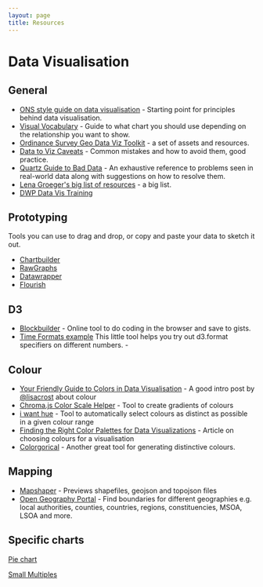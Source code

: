 ```yaml
---
layout: page
title: Resources
---
```


# Data Visualisation

## General

- [ONS style guide on data visualisation](http://style.ons.gov.uk/category/data-visualisation/) - Starting point for principles behind data visualisation.
- [Visual Vocabulary](https://ft-interactive.github.io/visual-vocabulary/) - Guide to what chart you should use depending on the relationship you want to show.
- [Ordinance Survey Geo Data Viz Toolkit](https://github.com/OrdnanceSurvey/GeoDataViz-Toolkit) - a set of assets and resources.
- [Data to Viz Caveats](https://www.data-to-viz.com/caveats.html) - Common mistakes and how to avoid them, good practice. 
- [Quartz Guide to Bad Data](https://github.com/Quartz/bad-data-guide) - An exhaustive reference to problems seen in real-world data along with suggestions on how to resolve them.
- [Lena Groeger's big list of resources](http://lenagroeger.com/resources/) - a big list.
- [DWP Data Vis Training](https://dataviztraining.dwpdata.info/index.html) 

## Prototyping
Tools you can use to drag and drop, or copy and paste your data to sketch it out.
- [Chartbuilder](https://quartz.github.io/Chartbuilder/)
- [RawGraphs](http://app.rawgraphs.io/)
- [Datawrapper](https://www.datawrapper.de/)
- [Flourish](https://flourish.studio/)

## D3
- [Blockbuilder](http://blockbuilder.org/) - Online tool to do coding in the browser and save to gists.
- [Time Formats example](http://bl.ocks.org/zanarmstrong/05c1e95bf7aa16c4768e) This little tool helps you try out d3.format specifiers on different numbers. -

## Colour
- [Your Friendly Guide to Colors in Data Visualisation](https://lisacharlotterost.github.io/2016/04/22/Colors-for-DataVis/) - A good intro post by [@lisacrost](https://twitter.com/lisacrost) about colour
- [Chroma.js Color Scale Helper](https://gka.github.io/palettes) - Tool to create gradients of colours
- [i want hue](http://tools.medialab.sciences-po.fr/iwanthue/) - Tool to automatically select colours as distinct as possible in a given colour range
- [Finding the Right Color Palettes for Data Visualizations](https://blog.graphiq.com/finding-the-right-color-palettes-for-data-visualizations-fcd4e707a283) - Article on choosing colours for a visualisation
- [Colorgorical](http://vrl.cs.brown.edu/color) - Another great tool for generating distinctive colours.

## Mapping
- [Mapshaper](http://mapshaper.org/) - Previews shapefiles, geojson and topojson files
- [Open Geography Portal](http://geoportal.statistics.gov.uk/) - Find boundaries for different geographies e.g. local authorities, counties, countries, regions, constituencies, MSOA, LSOA and more.

## Specific charts

[Pie chart](https://academy.datawrapper.de/article/127-what-to-consider-when-creating-a-pie-chart) 

[Small Multiples](https://medium.com/pew-research-center-decoded/how-pew-research-center-uses-small-multiple-charts-2531bfc06419)


